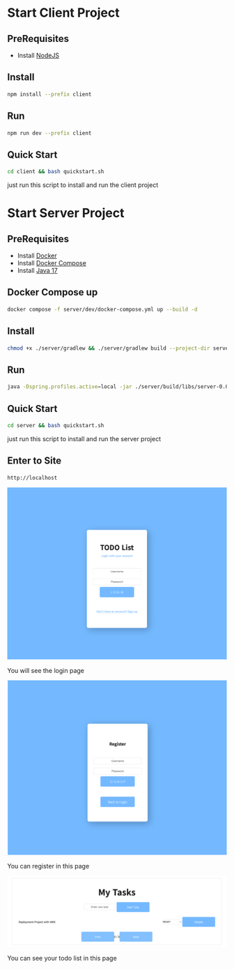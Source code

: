 # Start Client Project

## PreRequisites

- Install [NodeJS](https://nodejs.org/en/download/)

## Install

```bash
npm install --prefix client
```

## Run

```bash
npm run dev --prefix client
```

## Quick Start

```bash
cd client && bash quickstart.sh
```

just run this script to install and run the client project

# Start Server Project

## PreRequisites

- Install [Docker](https://docs.docker.com/get-docker/)
- Install [Docker Compose](https://docs.docker.com/compose/install/)
- Install [Java 17](https://www.oracle.com/java/technologies/downloads/#java17)

## Docker Compose up

```bash
docker compose -f server/dev/docker-compose.yml up --build -d
```

## Install

```bash
chmod +x ./server/gradlew && ./server/gradlew build --project-dir server
```

## Run

```bash
java -Dspring.profiles.active=local -jar ./server/build/libs/server-0.0.1-SNAPSHOT.jar
```

## Quick Start

```bash
cd server && bash quickstart.sh
```

just run this script to install and run the server project

## Enter to Site

```bash
http://localhost
```

![login page](login.png)

You will see the login page

![register page](register.png)

You can register in this page

![todo page](todo.png)

You can see your todo list in this page
